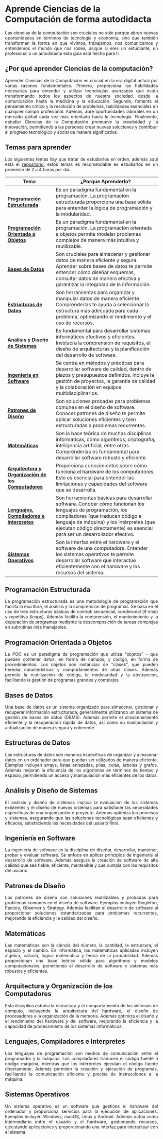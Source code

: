 # Aprende Ciencias de la Computación de forma autodidacta
<p align="justify">Las ciencias de la computación son cruciales no solo porque abren nuevas oportunidades en términos de tecnología y economía, sino que también transforman la forma en que vivimos, trabajamos, nos comunicamos y entendemos el mundo que nos rodea, asique si eres un estudiante, un profesional o un autodidacta esta guía está hecha para ti.<p>

## ¿Por qué aprender Ciencias de la computación?
<p align="justify">Aprender Ciencias de la Computación es crucial en la era digital actual por varias razones fundamentales. Primero, proporciona las habilidades necesarias para entender y utilizar tecnologías avanzadas que están transformando todos los aspectos de nuestra sociedad, desde la comunicación hasta la medicina y la educación. Segundo, fomenta el pensamiento crítico y la resolución de problemas, habilidades esenciales en cualquier campo profesional. Además, abre oportunidades laborales en un mercado global cada vez más orientado hacia la tecnología. Finalmente, estudiar Ciencias de la Computación promueve la creatividad y la innovación, permitiendo a las personas crear nuevas soluciones y contribuir al progreso tecnológico y social de manera significativa.</p>

## Temas para aprender
<p align="justify">Los siguientes temas hay que tratar de estudiarlos en orden, además aquí está el <a href="https://mega.nz/folder/1LRBwBqK#oFhUvbHLwGqbbHXiCAHzRw">repositorio</a>, estos temas es recomendable es estudiarlos en un promedio de 2 a 4 horas por día.<p>

| Tema                                              | ¿Porque Aprenderlo?                                                           |
| ------------------------------------------------- | ----------------------------------------------------------------------------- |
| **[Programación Estructurada](https://mega.nz/folder/5HRyERIS#tZ_tThfuQ_knVyusPOgmBw)**    | Es un paradigma fundamental en la programación. La programación estructurada proporciona una base sólida para entender la lógica de programación y la modularidad. |
| **[Programación Orientada a Objetos](https://mega.nz/folder/8OQ3GBBA#8J5t8Vh59vrXNeTTYnFLPw)**    | Es un paradigma fundamental en la programación. La programación orientada a objetos permite modelar problemas complejos de manera más intuitiva y reutilizable. |
| **[Bases de Datos](https://mega.nz/folder/gXh3TQib#9fkdoxIdegiNj2CKIYp4ug)**                                    | Son cruciales para almacenar y gestionar datos de manera eficiente y segura. Aprender sobre bases de datos te permite entender cómo diseñar esquemas, consultar datos de manera efectiva y garantizar la integridad de la información. 
| **[Estructuras de Datos](https://mega.nz/folder/QfwnXRSD#Ibtu76k2cGAV1vfnAHUBiw)**                              | Son herramientas para organizar y manipular datos de manera eficiente. Comprenderlas te ayuda a seleccionar la estructura más adecuada para cada problema, optimizando el rendimiento y el uso de recursos. |
| **[Análisis y Diseño de Sistemas](https://mega.nz/folder/IeZzxRbS#TQCEF4k_J5a9NCXbtHMBxw)**                     | Es fundamental para desarrollar sistemas informáticos efectivos y eficientes. Involucra la comprensión de requisitos, el diseño de arquitecturas y la planificación del desarrollo de software. |
| **[Ingeniería en Software](https://mega.nz/folder/kKRnBTaY#atNzT72OYrN6KszdYOi3qQ)**                            | Se centra en métodos y prácticas para desarrollar software de calidad, dentro de plazos y presupuestos definidos. Incluye la gestión de proyectos, la garantía de calidad y la colaboración en equipos multidisciplinarios. |
| **[Patrones de Diseño](https://mega.nz/folder/1bh1DaKT#CzPT0BX0p2Qm0gP7KrIL9w)**                                | Son soluciones probadas para problemas comunes en el diseño de software. Conocer patrones de diseño te permite aplicar soluciones eficientes y bien estructuradas a problemas recurrentes. |
| **[Matemáticas](https://mega.nz/folder/RL4V3YwC#R3di_JW6nEdss3mCDopZAg)**                                       | Son la base teórica de muchas disciplinas informáticas, como algoritmos, criptografía, inteligencia artificial, entre otras. Comprenderlas es fundamental para desarrollar software robusto y eficiente. |
| **[Arquitectura y Organización de los Computadores](https://mega.nz/folder/sbI2WILQ#zvFp2tVYfMr2b_BIlpKieQ)**   | Proporciona conocimientos sobre cómo funciona el hardware de los computadores. Esto es esencial para entender las limitaciones y capacidades del software que se desarrolla. |
| **[Lenguajes, Compiladores e Interpretes](https://mega.nz/folder/kSRlCKaB#7QEZCgouNGU1deN8KjsQDw)**             | Son herramientas básicas para desarrollar software. Conocer cómo funcionan los lenguajes de programación, los compiladores (que traducen código a lenguaje de máquina) y los intérpretes (que ejecutan código directamente) es esencial para ser un desarrollador efectivo. |
| **[Sistemas Operativos](https://mega.nz/folder/AfghzBgR#P66AqhjoypSHJHCVA1uMfg)**                               | Son la interfaz entre el hardware y el software de una computadora. Entender los sistemas operativos te permite desarrollar software que interactúe eficientemente con el hardware y los recursos del sistema. |

## Programación Estructurada
<p align="justify">La programación estructurada es una metodología de programación que facilita la escritura, el análisis y la comprensión de programas. Se basa en el uso de tres estructuras básicas de control: secuencial, condicional (if-else) y repetitiva (loops). Además facilita la comprensión, el mantenimiento y la depuración de programas mediante la descomposición de tareas complejas en subrutinas más manejables.<p>

## Programación Orientada a Objetos
<p align="justify">La POO es un paradigma de programación que utiliza "objetos" - que pueden contener datos, en forma de campos, y código, en forma de procedimientos. Los objetos son instancias de "clases", que pueden heredar características y comportamientos de otras clases. Además permite la reutilización de código, la modularidad y la abstracción, facilitando la gestión de programas grandes y complejos.<p>

## Bases de Datos
<p align="justify">Una base de datos es un sistema organizado para almacenar, gestionar y recuperar información estructurada, generalmente utilizando un sistema de gestión de bases de datos (DBMS). Además permite el almacenamiento eficiente y la recuperación rápida de datos, así como su manipulación y actualización de manera segura y coherente.<p>

## Estructuras de Datos
<p align="justify">Las estructuras de datos son maneras específicas de organizar y almacenar datos en un ordenador para que puedan ser utilizados de manera eficiente. Ejemplos incluyen arrays, listas enlazadas, pilas, colas, árboles y grafos. Además mejoran la eficiencia de los algoritmos en términos de tiempo y espacio, permitiendo un acceso y manipulación más eficientes de los datos.<p>

## Análisis y Diseño de Sistemas
<p align="justify">El análisis y diseño de sistemas implica la evaluación de los sistemas existentes y el diseño de nuevos sistemas para satisfacer las necesidades específicas de una organización o proyecto. Además optimiza los procesos y sistemas, asegurando que las soluciones tecnológicas sean eficientes y eficaces, satisfaciendo las necesidades del usuario final.<p>

## Ingeniería en Software
<p align="justify">La ingeniería de software es la disciplina de diseñar, desarrollar, mantener, probar y evaluar software. Se enfoca en aplicar principios de ingeniería al desarrollo de software. Además asegura la creación de software de alta calidad que sea fiable, eficiente, mantenible y que cumpla con los requisitos del usuario.<p>

## Patrones de Diseño
<p align="justify">Los patrones de diseño son soluciones reutilizables y probadas para problemas comunes en el diseño de software. Ejemplos incluyen Singleton, Factory, Observer y Strategy. Además facilitan el desarrollo de software al proporcionar soluciones estandarizadas para problemas recurrentes, mejorando la eficiencia y la calidad del diseño.<p>

## Matemáticas
<p align="justify">Las matemáticas son la ciencia del número, la cantidad, la estructura, el espacio y el cambio. En informática, las matemáticas aplicadas incluyen álgebra, cálculo, lógica matemática y teoría de la probabilidad. Además proporcionan una base teórica sólida para algoritmos y modelos computacionales, permitiendo el desarrollo de software y sistemas más robustos y eficientes.<p>

## Arquitectura y Organización de los Computadores
<p align="justify">Esta disciplina estudia la estructura y el comportamiento de los sistemas de cómputo, incluyendo la arquitectura del hardware, el diseño de procesadores y la organización de la memoria. Además optimiza el diseño y el rendimiento del hardware y del software, mejorando la eficiencia y la capacidad de procesamiento de los sistemas informáticos.<p>

## Lenguajes, Compiladores e Interpretes
<p align="justify">Los lenguajes de programación son medios de comunicación entre el programador y la máquina. Los compiladores traducen el código fuente a código máquina, mientras que los intérpretes ejecutan el código fuente directamente. Además permiten la creación y ejecución de programas, facilitando la comunicación eficiente y precisa de instrucciones a la máquina.<p>

## Sistemas Operativos
<p align="justify">Un sistema operativo es un software que gestiona el hardware del ordenador y proporciona servicios para la ejecución de aplicaciones. Ejemplos incluyen Windows, macOS, Linux y Android. Además actúa como intermediario entre el usuario y el hardware, gestionando recursos, ejecutando aplicaciones y proporcionando una interfaz para interactuar con el sistema.<p>

